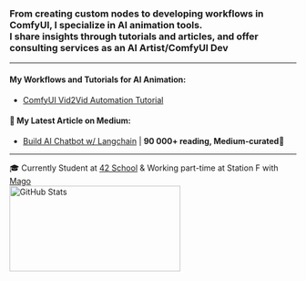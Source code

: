 
### From creating custom nodes to developing workflows in ComfyUI, I specialize in AI animation tools.<br>I share insights through tutorials and articles, and offer consulting services as an AI Artist/ComfyUI Dev
---

#### My Workflows and Tutorials for AI Animation:
- [ComfyUI Vid2Vid Automation Tutorial](https://youtu.be/Wx9TLb95Nh4?si=cSF4843db9wEwfmS)

#### 📝 My Latest Article on Medium:
- [Build AI Chatbot w/ Langchain](https://medium.com/better-programming/build-a-chatbot-on-your-csv-data-with-langchain-and-openai-ed121f85f0cd) | **90 000+ reading, Medium-curated🌟**


---
🎓 Currently Student at [42 School](https://42.fr/en/homepage/) & Working part-time at Station F with [Mago](https://www.linkedin.com/company/magostudio?trk=blended-typeahead)  
<img src="https://github-readme-stats.vercel.app/api?username=yvann-ba&show_icons=true" alt="GitHub Stats" width="300px" height="150px">
